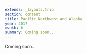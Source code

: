 ```yaml
---
extends: _layouts.trip
section: content
title: Pacific Northwest and Alaska
year: 2017
month: 8
summary: Coming soon...
---
```


Coming soon...
